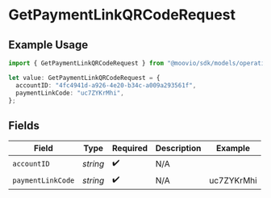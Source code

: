 # GetPaymentLinkQRCodeRequest

## Example Usage

```typescript
import { GetPaymentLinkQRCodeRequest } from "@moovio/sdk/models/operations";

let value: GetPaymentLinkQRCodeRequest = {
  accountID: "4fc4941d-a926-4e20-b34c-a009a293561f",
  paymentLinkCode: "uc7ZYKrMhi",
};
```

## Fields

| Field              | Type               | Required           | Description        | Example            |
| ------------------ | ------------------ | ------------------ | ------------------ | ------------------ |
| `accountID`        | *string*           | :heavy_check_mark: | N/A                |                    |
| `paymentLinkCode`  | *string*           | :heavy_check_mark: | N/A                | uc7ZYKrMhi         |